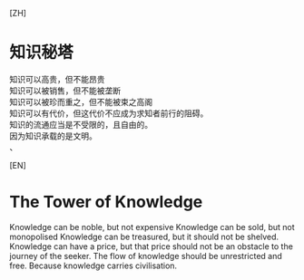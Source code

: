 [ZH]
# 知识秘塔

知识可以高贵，但不能昂贵  
知识可以被销售，但不能被垄断  
知识可以被珍而重之，但不能被束之高阁  
知识可以有代价，但这代价不应成为求知者前行的阻碍。  
知识的流通应当是不受限的，且自由的。   
因为知识承载的是文明。  
、

[EN]
# The Tower of Knowledge

Knowledge can be noble, but not expensive
Knowledge can be sold, but not monopolised
Knowledge can be treasured, but it should not be shelved.
Knowledge can have a price, but that price should not be an obstacle to the journey of the seeker.
The flow of knowledge should be unrestricted and free.
Because knowledge carries civilisation.
